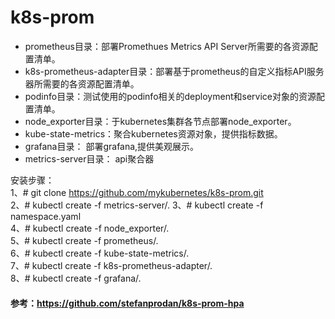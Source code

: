 # k8s-prom

- prometheus目录：部署Promethues Metrics API Server所需要的各资源配置清单。
- k8s-prometheus-adapter目录：部署基于prometheus的自定义指标API服务器所需要的各资源配置清单。
- podinfo目录：测试使用的podinfo相关的deployment和service对象的资源配置清单。
- node_exporter目录：于kubernetes集群各节点部署node_exporter。
- kube-state-metrics：聚合kubernetes资源对象，提供指标数据。
- grafana目录： 部署grafana,提供美观展示。
- metrics-server目录： api聚合器

安装步骤：  
1、# git clone https://github.com/mykubernetes/k8s-prom.git  
2、# kubectl create -f metrics-server/.
3、# kubectl create -f namespace.yaml  
4、# kubectl create -f node_exporter/.  
5、# kubectl create -f prometheus/.  
6、# kubectl create -f kube-state-metrics/.  
7、# kubectl create -f k8s-prometheus-adapter/.  
8、# kubectl create -f grafana/.  

#### 参考：https://github.com/stefanprodan/k8s-prom-hpa


